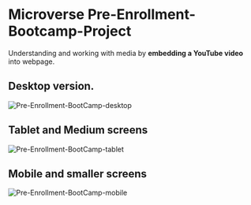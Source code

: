 # **Microverse** Pre-Enrollment-Bootcamp-Project
Understanding and working with media by **embedding a YouTube video** into webpage.

## Desktop version. 
![Pre-Enrollment-BootCamp-desktop](https://user-images.githubusercontent.com/97234029/226178342-9c4feae6-b633-4c40-bbeb-e53ccf9fd42c.png)

## Tablet and Medium screens
![Pre-Enrollment-BootCamp-tablet](https://user-images.githubusercontent.com/97234029/226178742-a27fd997-38e7-4398-8b72-055c130fd2d2.png)

## Mobile and smaller screens
![Pre-Enrollment-BootCamp-mobile](https://user-images.githubusercontent.com/97234029/226184186-9a215295-1108-4cc7-9cd3-46603e02314f.png)

